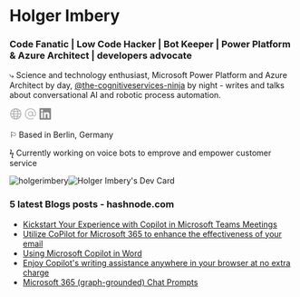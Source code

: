 # Holger Imbery
### Code Fanatic | Low Code Hacker | Bot Keeper | Power Platform & Azure Architect | developers advocate

⤷ Science and technology enthusiast, Microsoft Power Platform and Azure Architect by day, [@the-cognitiveservices-ninja](https://github.com/the-cognitiveservices-ninja) by night - writes and talks about conversational AI and robotic process automation. 

 <a aligh="left" href="https://www.cognitiveservices.ninja" target="_blank" rel="noreferrer noopener"><img src="https://raw.githubusercontent.com/0xShapeShifter/dev-story/master/public/images/socials/globe.svg" alt="Website" width="22" height="22" /></a> <a aligh="left" href="mailto:the@cognitiveservices,ninja" target="_blank" rel="noreferrer noopener"><img src="https://raw.githubusercontent.com/0xShapeShifter/dev-story/master/public/images/socials/at.svg" alt="Email" width="22" height="22" /></a> <a aligh="left" href="https://www.linkedin.com/in/holgerimbery" target="_blank" rel="noreferrer noopener"><img src="https://raw.githubusercontent.com/0xShapeShifter/dev-story/master/public/images/socials/linkedin.svg" alt="LinkedIn" width="22" height="22" /></a>  

⚐ Based in Berlin, Germany

ϟ Currently working on voice bots to emprove and empower customer service

 

<a href="https://app.daily.dev/thecognitiveservicesninja"><img src="https://api.daily.dev/devcards/7d6788ea96d04422bdcc4f633263bc26.png?r=f2m" align=right width="400" alt="Holger Imbery's Dev Card"/></a>

<p align="left"> <img src="https://komarev.com/ghpvc/?username=holgerimbery&label=Profile%20views&color=0e75b6&style=flat" alt="holgerimbery" /> </p>

### 5 latest Blogs posts - hashnode.com
<!-- HASHNODE:START -->
- [Kickstart Your Experience with Copilot in Microsoft Teams Meetings](https://aiassistant.studio/kickstart-your-experience-with-copilot-in-microsoft-teams-meetings)
- [Utilize CoPilot for Microsoft 365 to enhance the effectiveness of your email](https://aiassistant.studio/utilize-copilot-for-microsoft-365-to-enhance-the-effectiveness-of-your-email)
- [Using Microsoft Copilot in Word](https://aiassistant.studio/using-microsoft-copilot-in-word)
- [Enjoy Copilot&#39;s writing assistance anywhere in your browser at no extra charge](https://aiassistant.studio/enjoy-copilots-writing-assistance-anywhere-in-your-browser-at-no-extra-charge)
- [Microsoft 365 &lpar;graph-grounded&rpar; Chat Prompts](https://aiassistant.studio/microsoft-365-graph-grounded-chat-prompts)
<!-- HASHNODE:END -->



